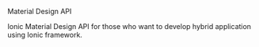 Material Design API

Ionic Material Design API for those who want to develop hybrid application using Ionic framework.

